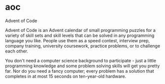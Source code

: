 # aoc
Advent of Code 

Advent of Code is an Advent calendar of small programming puzzles for a variety of skill sets 
and skill levels that can be solved in any programming language you like. 
People use them as a speed contest, interview prep, company training, university coursework, practice problems, or to challenge each other.

You don't need a computer science background to participate - just a little programming knowledge and some problem solving skills 
will get you pretty far. 
Nor do you need a fancy computer; every problem has a solution that completes in at most 15 seconds on ten-year-old hardware.
